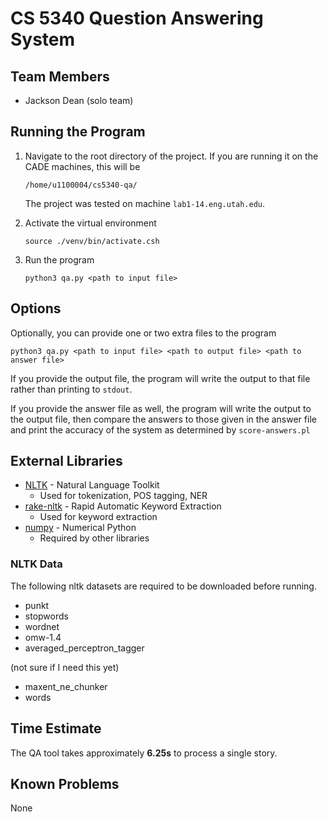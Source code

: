 # CS 5340 Question Answering System
## Team Members
* Jackson Dean (solo team)

## Running the Program
1. Navigate to the root directory of the project.
   If you are running it on the CADE machines, this will be
    ```
    /home/u1100004/cs5340-qa/
    ```
   The project was tested on machine `lab1-14.eng.utah.edu`.

2. Activate the virtual environment 
    ```
    source ./venv/bin/activate.csh
    ```
3. Run the program
    ```
    python3 qa.py <path to input file>
    ```
## Options
Optionally, you can provide one or two extra files to the program
```
python3 qa.py <path to input file> <path to output file> <path to answer file>
```
If you provide the output file, the program will write the output to that file rather than printing to `stdout`.

If you provide the answer file as well, the program will write the output to the output file, then compare the answers
to those given in the answer file and print the accuracy of the system as determined by `score-answers.pl`

## External Libraries
* [NLTK](http://www.nltk.org/) - Natural Language Toolkit
    * Used for tokenization, POS tagging, NER
* [rake-nltk](https://pypi.org/project/rake-nltk/) - Rapid Automatic Keyword Extraction
    * Used for keyword extraction
* [numpy](https://numpy.org/) - Numerical Python
    * Required by other libraries

### NLTK Data
The following nltk datasets are required to be downloaded before running.
* punkt
* stopwords
* wordnet
* omw-1.4
* averaged_perceptron_tagger

(not sure if I need this yet)
* maxent_ne_chunker
* words

## Time Estimate
The QA tool takes approximately **6.25s** to process a single story.

## Known Problems
None
